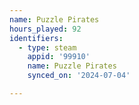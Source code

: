 ```yaml
---
name: Puzzle Pirates
hours_played: 92
identifiers:
  - type: steam
    appid: '99910'
    name: Puzzle Pirates
    synced_on: '2024-07-04'

---
```

